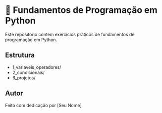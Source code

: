 # 🐍 Fundamentos de Programação em Python

Este repositório contém exercícios práticos de fundamentos de programação em Python.

## Estrutura
- 1_variaveis_operadores/
- 2_condicionais/
- 6_projetos/

## Autor
Feito com dedicação por [Seu Nome]
